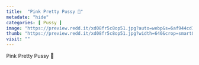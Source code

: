```yaml
---
title:  "Pink Pretty Pussy 🥰"
metadate: "hide"
categories: [ Pussy ]
image: "https://preview.redd.it/xd08fr5c8op51.jpg?auto=webp&s=6af944cd184f175eb1c212e6bf6a292bddb8ac2c"
thumb: "https://preview.redd.it/xd08fr5c8op51.jpg?width=640&crop=smart&auto=webp&s=ca9075e072f0422c2d21bec9bbc2a50683ee45c4"
visit: ""
---
```

Pink Pretty Pussy 🥰
